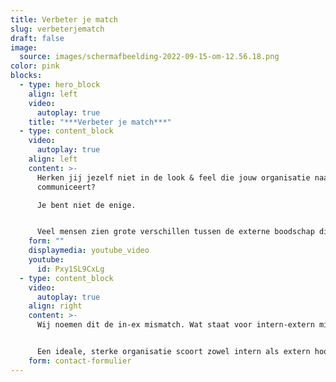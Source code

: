 ```yaml
---
title: Verbeter je match
slug: verbeterjematch
draft: false
image:
  source: images/schermafbeelding-2022-09-15-om-12.56.18.png
color: pink
blocks:
  - type: hero_block
    align: left
    video:
      autoplay: true
    title: "***Verbeter je match***"
  - type: content_block
    video:
      autoplay: true
    align: left
    content: >-
      Herken jij jezelf niet in de look & feel die jouw organisatie naar buiten
      communiceert? 

      Je bent niet de enige.


      Veel mensen zien grote verschillen tussen de externe boodschap die organisaties naar buiten communiceren, en het daarbij horende herkenbare, passende gedrag van de medewerkers intern.
    form: ""
    displaymedia: youtube_video
    youtube:
      id: Pxy1SL9CxLg
  - type: content_block
    video:
      autoplay: true
    align: right
    content: >-
      Wij noemen dit de in-ex mismatch. Wat staat voor intern-extern mismatch.


      Een ideale, sterke organisatie scoort zowel intern als extern hoog op merkherkenbaarheid. Verbeter en versterk het vermogen van medewerkers, teams en organisatie. Gebaseerd op unieke wetenschappelijk onderbouwde modellen.
    form: contact-formulier
---
```

